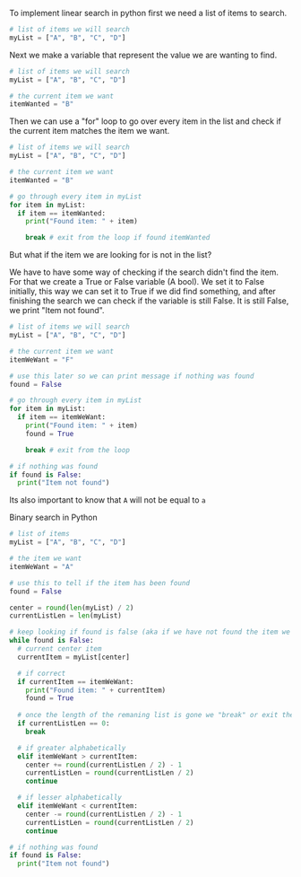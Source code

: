 To implement linear search in python first we need a list of items to search.

```py
# list of items we will search
myList = ["A", "B", "C", "D"]
```

Next we make a variable that represent the value we are wanting to find.

```py
# list of items we will search
myList = ["A", "B", "C", "D"]

# the current item we want
itemWanted = "B"
```

Then we can use a "for" loop to go over every item in the list and check if the current item matches the item we want.

```py
# list of items we will search
myList = ["A", "B", "C", "D"]

# the current item we want
itemWanted = "B"

# go through every item in myList
for item in myList:
  if item == itemWanted:
    print("Found item: " + item)

    break # exit from the loop if found itemWanted
```

But what if the item we are looking for is not in the list?

We have to have some way of checking if the search didn't find the item. For that we create a True or False variable (A bool). We set it to False initially, this way we can set it to True if we did find something, and after finishing the search we can check if the variable is still False. It is still False, we print "Item not found".

```py
# list of items we will search
myList = ["A", "B", "C", "D"]

# the current item we want
itemWeWant = "F"

# use this later so we can print message if nothing was found
found = False

# go through every item in myList
for item in myList:
  if item == itemWeWant:
    print("Found item: " + item)
    found = True

    break # exit from the loop

# if nothing was found
if found is False:
  print("Item not found")
```

Its also important to know that `A` will not be equal to `a`

Binary search in Python

```py
# list of items
myList = ["A", "B", "C", "D"]

# the item we want
itemWeWant = "A"

# use this to tell if the item has been found
found = False

center = round(len(myList) / 2)
currentListLen = len(myList)

# keep looking if found is false (aka if we have not found the item we want)
while found is False:
  # current center item
  currentItem = myList[center]

  # if correct
  if currentItem == itemWeWant:
    print("Found item: " + currentItem)
    found = True
  
  # once the length of the remaning list is gone we "break" or exit the loop
  if currentListLen == 0:
    break

  # if greater alphabetically
  elif itemWeWant > currentItem:
    center += round(currentListLen / 2) - 1
    currentListLen = round(currentListLen / 2)
    continue

  # if lesser alphabetically
  elif itemWeWant < currentItem:
    center -= round(currentListLen / 2) - 1
    currentListLen = round(currentListLen / 2)
    continue

# if nothing was found
if found is False:
  print("Item not found")
```

